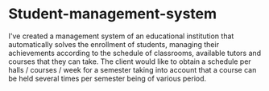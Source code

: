 # Student-management-system
I've created a management system of an educational institution that automatically solves the enrollment of students, managing their achievements according to the schedule of classrooms, available tutors and courses that they can take.
The client would like to obtain a schedule per halls / courses / week for a semester taking into account that a course can be held several times per semester being of various period.
